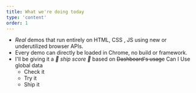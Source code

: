 ```yaml
---
title: What we're doing today
type: 'content'
order: 1
---
```


- _Real_ demos that run entirely on HTML, CSS , JS using new or underutilized browser APIs.
- Every demo can directly be loaded in Chrome, no build or framework.
- I'll be giving it a _🚢 ship score 🚢_ based on ~~Dashboard's usage~~ Can I Use global data
  - Check it
  - Try it
  - Ship it
